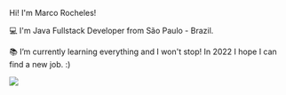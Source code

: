 Hi! I'm Marco Rocheles!

 

:computer: I'm Java Fullstack Developer from São Paulo - Brazil.

:books: I’m currently learning everything and I won't stop! In 2022 I hope I can find a new job. :)

<code><img src= "	https://img.shields.io/badge/LinkedIn-0077B5?style=for-the-badge&logo=linkedin&logoColor=white"></code>

